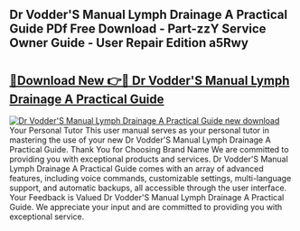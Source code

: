 ## Dr Vodder'S Manual Lymph Drainage A Practical Guide PDf Free Download - Part-zzY Service Owner Guide - User Repair Edition a5Rwy

# <h2><a href="http://bc99418.oget.top/?id=Dr+Vodder%27S+Manual+Lymph+Drainage+A+Practical+Guide">🔗Download New 👉🔴 Dr Vodder'S Manual Lymph Drainage A Practical Guide</a></h2>

[![Dr Vodder'S Manual Lymph Drainage A Practical Guide new download](https://i.imgur.com/5g1atiW.png)](http://bc99418.oget.top/?id=Dr+Vodder%27S+Manual+Lymph+Drainage+A+Practical+Guide)
Your Personal Tutor This user manual serves as your personal tutor in mastering the use of your new Dr Vodder'S Manual Lymph Drainage A Practical Guide. Thank You for Choosing Brand Name We are committed to providing you with exceptional products and services. Dr Vodder'S Manual Lymph Drainage A Practical Guide comes with an array of advanced features, including voice commands, customizable settings, multi-language support, and automatic backups, all accessible through the user interface. Your Feedback is Valued Dr Vodder'S Manual Lymph Drainage A Practical Guide. We appreciate your input and are committed to providing you with exceptional service.
